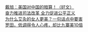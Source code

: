   
[戴旭：美国对中国的暗算！（好文）](http://www.dianyue.me/archives/778/7tcgzowmna4c7wc7/)  
[奋力推进司法改革 全力促进公平正义](http://www.dianyue.me/archives/763/64jnhyo2zumz6kt3/)  
[为什么艾灸的女人更美？一句话点中要害](http://www.dianyue.me/archives/659/h3ztzawv7uv3jmdm/)  
[罗田，低调得令人心疼，却比九寨美10倍](http://www.dianyue.me/archives/865/ihuv8lnuwqncl9mu/)